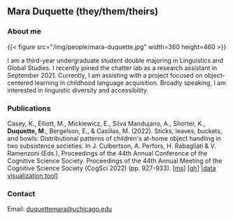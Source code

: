 ## Mara Duquette (they/them/theirs)

### About me

{{< figure src="/img/people/mara-duquette.jpg" width=360 height=460 >}}

I am a third-year undergraduate student double majoring in Linguistics and Global Studies. I recently joined the chatter lab as a research assistant in September 2021. Currently, I am assisting with a project focused on object-centered learning in childhood language acquisition. Broadly speaking, I am interested in linguistic diversity and accessibility.

### Publications
Casey, K., Elliott, M., Mickiewicz, E., Silva Mandujano, A., Shorter, K., **Duquette, M.**, Bergelson, E., & Casillas, M. (2022). Sticks, leaves, buckets, and bowls: Distributional patterns of children's at-home object handling in two subsistence societies. In J. Culbertson, A. Perfors, H. Rabagliati & V. Ramenzoni (Eds.), Proceedings of the 44th Annual Conference of the Cognitive Science Society. Proceedings of the 44th Annual Meeting of the Cognitive Science Society (CogSci 2022) (pp. 927-933). [[ms](/lab-publications/Casey_et_al_2022_Sticks_leaves_buckets_bowls_CogSci.pdf)] [[gh](https://github.com/kennedycasey/daylong-object-ids)] [[data visualization tool](https://aclew.shinyapps.io/CogSci-TSE-ROS-objects/)]

### Contact 
Email: duquettemara@uchicago.edu
